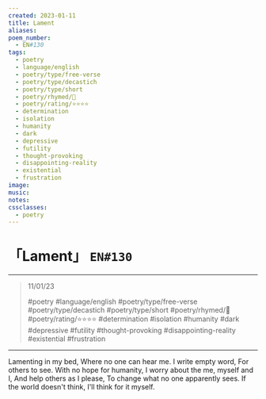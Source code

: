 ```yaml
---
created: 2023-01-11
title: Lament
aliases:
poem_number:
  - EN#130
tags:
  - poetry
  - language/english
  - poetry/type/free-verse
  - poetry/type/decastich
  - poetry/type/short
  - poetry/rhymed/🔴
  - poetry/rating/⭐⭐⭐⭐
  - determination
  - isolation
  - humanity
  - dark
  - depressive
  - futility
  - thought-provoking
  - disappointing-reality
  - existential
  - frustration
image:
music:
notes:
cssclasses:
  - poetry
---
```


# 「Lament」 `EN#130`

---

> 11/01/23
> 
> #poetry 
> #language/english 
> #poetry/type/free-verse #poetry/type/decastich #poetry/type/short 
> #poetry/rhymed/🔴 
> #poetry/rating/⭐⭐⭐⭐ 
> #determination #isolation #humanity #dark #depressive #futility #thought-provoking #disappointing-reality #existential #frustration 

---

Lamenting in my bed,
Where no one can hear me.
I write empty word,
For others to see.
With no hope for humanity,
I worry about the me, myself and I,
And help others as I please,
To change what no one apparently sees.
If the world doesn't think,
I'll think for it myself.